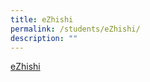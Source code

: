 ```yaml
---
title: eZhishi
permalink: /students/eZhishi/
description: ""
---
```

[eZhishi](https://www.ezhishi.net/Contents/)